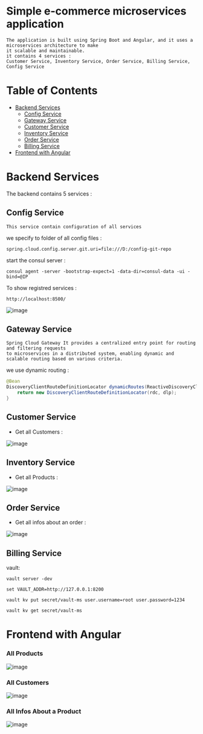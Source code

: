 # Simple e-commerce microservices application

```
The application is built using Spring Boot and Angular, and it uses a microservices architecture to make
it scalable and maintainable.
it contains 4 services :
Customer Service, Inventory Service, Order Service, Billing Service, Config Service
```

# Table of Contents
- [Backend Services](#backend-services)
    - [Config Service](#config-service)
    - [Gateway Service](#gateway-service)
    - [Customer Service](#customer-service)
    - [Inventory Service](#inventory-service)
    - [Order Service](#order-service)
    - [Billing Service](#billing-service)
- [Frontend with Angular](#frontend-with-angular)

# Backend Services

The backend contains 5 services :

## Config Service
`This service contain configuration of all services`

we specify to folder of all config files :

`spring.cloud.config.server.git.uri=file:///D:/config-git-repo`

start the consul server :

`consul agent -server -bootstrap-expect=1 -data-dir=consul-data -ui -bind=@IP`

To show registred services :

`http://localhost:8500/`

![image](https://github.com/el-moudni-hicham/e-commerce-app-simple/assets/85403056/362f0182-ed31-4478-9f87-71efb2d8e5f4)

## Gateway Service

````
Spring Cloud Gateway It provides a centralized entry point for routing and filtering requests
to microservices in a distributed system, enabling dynamic and scalable routing based on various criteria.
````
we use dynamic routing :

```java
@Bean
DiscoveryClientRouteDefinitionLocator dynamicRoutes(ReactiveDiscoveryClient rdc, DiscoveryLocatorProperties dlp){
    return new DiscoveryClientRouteDefinitionLocator(rdc, dlp);
}
```

## Customer Service

* Get all Customers :

![image](https://github.com/el-moudni-hicham/e-commerce-app-simple/assets/85403056/800c75ab-ecdd-484e-86a3-dc196e571330)

## Inventory Service

* Get all Products :

![image](https://github.com/el-moudni-hicham/e-commerce-app-simple/assets/85403056/7b234ff0-eee8-4fff-9b6e-241f835f8c8f)

## Order Service

* Get all infos about an order :

![image](https://github.com/el-moudni-hicham/e-commerce-app-simple/assets/85403056/71e9f90d-9a66-4767-9c67-a1efe72e7e48)

## Billing Service

vault:

`vault server -dev`

`set VAULT_ADDR=http://127.0.0.1:8200`

`vault kv put secret/vault-ms user.username=root user.password=1234`

`vault kv get secret/vault-ms`


# Frontend with Angular
### All Products

![image](https://github.com/el-moudni-hicham/e-commerce-app-simple/assets/85403056/00354d0e-9a36-4267-b9dc-21929a1f1085)

### All Customers 

![image](https://github.com/el-moudni-hicham/e-commerce-app-simple/assets/85403056/72b9be2f-d35f-43a4-a8b6-c06bd335a948)

### All Infos About a Product

![image](https://github.com/el-moudni-hicham/e-commerce-app-simple/assets/85403056/522b9e11-5f41-45d1-a784-113f3e209579)



